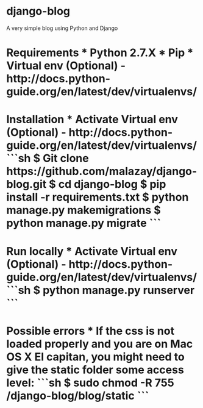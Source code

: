 # django-blog
A very simple blog using Python and Django

<h1>Requirements
* Python 2.7.X
* Pip
* Virtual env (Optional) -  http://docs.python-guide.org/en/latest/dev/virtualenvs/

<h1>Installation
* Activate Virtual env (Optional) - http://docs.python-guide.org/en/latest/dev/virtualenvs/
```sh
$ Git clone https://github.com/malazay/django-blog.git
$ cd django-blog
$ pip install -r requirements.txt
$ python manage.py makemigrations
$ python manage.py migrate
```

<h1>Run locally
* Activate Virtual env (Optional) - http://docs.python-guide.org/en/latest/dev/virtualenvs/
```sh
$ python manage.py runserver
```
<h1>Possible errors
* If the css is not loaded properly and you are on Mac OS X El capitan, you might need to give the static folder some access level:
```sh
$ sudo chmod -R 755 /django-blog/blog/static 
```

